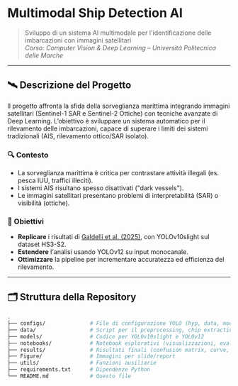 # Multimodal Ship Detection AI

> Sviluppo di un sistema AI multimodale per l'identificazione delle imbarcazioni con immagini satellitari  
> _Corso: Computer Vision & Deep Learning – Università Politecnica delle Marche_

---

## 🛰️ Descrizione del Progetto

Il progetto affronta la sfida della sorveglianza marittima integrando immagini satellitari (Sentinel-1 SAR e Sentinel-2 Ottiche) con tecniche avanzate di Deep Learning. L’obiettivo è sviluppare un sistema automatico per il rilevamento delle imbarcazioni, capace di superare i limiti dei sistemi tradizionali (AIS, rilevamento ottico/SAR isolato).

### 🔍 Contesto

- La sorveglianza marittima è critica per contrastare attività illegali (es. pesca IUU, traffici illeciti).
- I sistemi AIS risultano spesso disattivati ("dark vessels").
- Le immagini satellitari presentano problemi di interpretabilità (SAR) o visibilità (ottiche).

### 🎯 Obiettivi

- **Replicare** i risultati di [Galdelli et al. (2025)](https://www.sciencedirect.com/science/article/pii/S0167865525000649), con YOLOv10slight sul dataset HS3-S2.
- **Estendere** l'analisi usando YOLOv12 su input monocanale.
- **Ottimizzare** la pipeline per incrementare accuratezza ed efficienza del rilevamento.

---

## 🗂️ Struttura della Repository

```bash
.
├── configs/              # File di configurazione YOLO (hyp, data, model)
├── data/                 # Script per il preprocessing, chip extraction
├── models/               # Codice per YOLOv10slight e YOLOv12
├── notebooks/            # Notebook esplorativi (visualizzazioni, evaluation)
├── results/              # Risultati finali (confusion matrix, curve, immagini)
├── Figure/               # Immagini per slide/report
├── utils/                # Funzioni ausiliarie
├── requirements.txt      # Dipendenze Python
└── README.md             # Questo file
